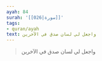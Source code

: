```yaml
---
ayah: 84
surah: '[[026|سورة]]'
tags:
- quran/ayah
text: واجعل لي لسان صدق في الآخرين
---
```

> واجعل لي لسان صدق في الآخرين
